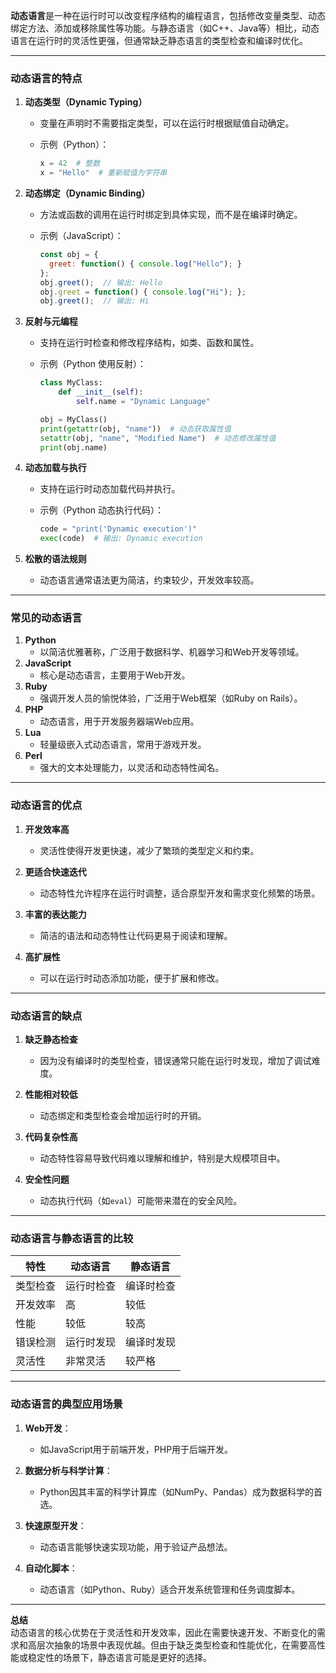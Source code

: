 **动态语言**是一种在运行时可以改变程序结构的编程语言，包括修改变量类型、动态绑定方法、添加或移除属性等功能。与静态语言（如C++、Java等）相比，动态语言在运行时的灵活性更强，但通常缺乏静态语言的类型检查和编译时优化。

---

### 动态语言的特点

1. **动态类型（Dynamic Typing）**
    
    - 变量在声明时不需要指定类型，可以在运行时根据赋值自动确定。
    - 示例（Python）：
        
        ```python
        x = 42  # 整数
        x = "Hello"  # 重新赋值为字符串
        ```
        
2. **动态绑定（Dynamic Binding）**
    
    - 方法或函数的调用在运行时绑定到具体实现，而不是在编译时确定。
    - 示例（JavaScript）：
        
        ```javascript
        const obj = {
          greet: function() { console.log("Hello"); }
        };
        obj.greet();  // 输出: Hello
        obj.greet = function() { console.log("Hi"); };
        obj.greet();  // 输出: Hi
        ```
        
3. **反射与元编程**
    
    - 支持在运行时检查和修改程序结构，如类、函数和属性。
    - 示例（Python 使用反射）：
        
        ```python
        class MyClass:
            def __init__(self):
                self.name = "Dynamic Language"
        
        obj = MyClass()
        print(getattr(obj, "name"))  # 动态获取属性值
        setattr(obj, "name", "Modified Name")  # 动态修改属性值
        print(obj.name)
        ```
        
4. **动态加载与执行**
    
    - 支持在运行时动态加载代码并执行。
    - 示例（Python 动态执行代码）：
        
        ```python
        code = "print('Dynamic execution')"
        exec(code)  # 输出: Dynamic execution
        ```
        
5. **松散的语法规则**
    
    - 动态语言通常语法更为简洁，约束较少，开发效率较高。

---

### 常见的动态语言

1. **Python**
    - 以简洁优雅著称，广泛用于数据科学、机器学习和Web开发等领域。
2. **JavaScript**
    - 核心是动态语言，主要用于Web开发。
3. **Ruby**
    - 强调开发人员的愉悦体验，广泛用于Web框架（如Ruby on Rails）。
4. **PHP**
    - 动态语言，用于开发服务器端Web应用。
5. **Lua**
    - 轻量级嵌入式动态语言，常用于游戏开发。
6. **Perl**
    - 强大的文本处理能力，以灵活和动态特性闻名。

---

### 动态语言的优点

1. **开发效率高**
    
    - 灵活性使得开发更快速，减少了繁琐的类型定义和约束。
2. **更适合快速迭代**
    
    - 动态特性允许程序在运行时调整，适合原型开发和需求变化频繁的场景。
3. **丰富的表达能力**
    
    - 简洁的语法和动态特性让代码更易于阅读和理解。
4. **高扩展性**
    
    - 可以在运行时动态添加功能，便于扩展和修改。

---

### 动态语言的缺点

1. **缺乏静态检查**
    
    - 因为没有编译时的类型检查，错误通常只能在运行时发现，增加了调试难度。
2. **性能相对较低**
    
    - 动态绑定和类型检查会增加运行时的开销。
3. **代码复杂性高**
    
    - 动态特性容易导致代码难以理解和维护，特别是大规模项目中。
4. **安全性问题**
    
    - 动态执行代码（如`eval`）可能带来潜在的安全风险。

---

### 动态语言与静态语言的比较

|特性|动态语言|静态语言|
|---|---|---|
|类型检查|运行时检查|编译时检查|
|开发效率|高|较低|
|性能|较低|较高|
|错误检测|运行时发现|编译时发现|
|灵活性|非常灵活|较严格|

---

### 动态语言的典型应用场景

1. **Web开发**：
    
    - 如JavaScript用于前端开发，PHP用于后端开发。
2. **数据分析与科学计算**：
    
    - Python因其丰富的科学计算库（如NumPy、Pandas）成为数据科学的首选。
3. **快速原型开发**：
    
    - 动态语言能够快速实现功能，用于验证产品想法。
4. **自动化脚本**：
    
    - 动态语言（如Python、Ruby）适合开发系统管理和任务调度脚本。

---

**总结**  
动态语言的核心优势在于灵活性和开发效率，因此在需要快速开发、不断变化的需求和高层次抽象的场景中表现优越。但由于缺乏类型检查和性能优化，在需要高性能或稳定性的场景下，静态语言可能是更好的选择。